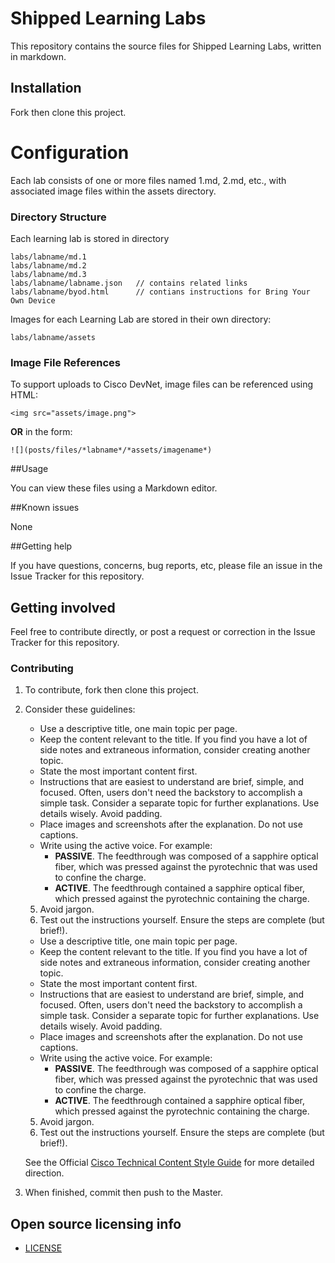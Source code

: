 # Shipped Learning Labs

This repository contains the source files for Shipped Learning Labs, written in markdown.

## Installation

Fork then clone this project.


# Configuration

Each lab consists of one or more files named 1.md, 2.md, etc., with associated image files within the assets directory.

### Directory Structure
Each learning lab is stored in directory 

	labs/labname/md.1
	labs/labname/md.2
	labs/labname/md.3
	labs/labname/labname.json 	// contains related links
	labs/labname/byod.html  	// contians instructions for Bring Your Own Device

Images for each Learning Lab are stored in their own directory: 

	labs/labname/assets

### Image File References
To support uploads to Cisco DevNet, image files can be referenced using HTML:
	
	<img src="assets/image.png">

**OR** in the form:

    ![](posts/files/*labname*/*assets/imagename*)



##Usage

You can view these files using a Markdown editor.

##Known issues

None

##Getting help

If you have questions, concerns, bug reports, etc, please file an issue in the Issue Tracker for this repository.


## Getting involved

Feel free to contribute directly, or post a request or correction in the Issue Tracker for this repository.

### Contributing

1. To contribute, fork then clone this project.
2. Consider these guidelines:

	- Use a descriptive title, one main topic per page.
	- Keep the content relevant to the title. If you find you have a lot of side notes and extraneous information, consider creating another topic.
	- State the most important content first.
	- Instructions that are easiest to understand are brief, simple, and focused. Often, users don't need the backstory to accomplish a simple task. Consider a separate topic for further explanations. Use details wisely. Avoid padding.
	- Place images and screenshots after the explanation. Do not use captions.
	- Write using the active voice. For example: 
		- **PASSIVE**. The feedthrough was composed of a sapphire optical fiber, which was pressed against the pyrotechnic that was used to confine the charge.
		- **ACTIVE**. The feedthrough contained a sapphire optical fiber, which pressed against the pyrotechnic containing the charge.
	5. Avoid jargon.
	6. Test out the instructions yourself. Ensure the steps are complete (but brief!).
	- Use a descriptive title, one main topic per page.
	- Keep the content relevant to the title. If you find you have a lot of side notes and extraneous information, consider creating another topic.
	- State the most important content first.
	- Instructions that are easiest to understand are brief, simple, and focused. Often, users don't need the backstory to accomplish a simple task. Consider a separate topic for further explanations. Use details wisely. Avoid padding.
	- Place images and screenshots after the explanation. Do not use captions.
	- Write using the active voice. For example: 
		- **PASSIVE**. The feedthrough was composed of a sapphire optical fiber, which was pressed against the pyrotechnic that was used to confine the charge.
		- **ACTIVE**. The feedthrough contained a sapphire optical fiber, which pressed against the pyrotechnic containing the charge.
	5. Avoid jargon.
	6. Test out the instructions yourself. Ensure the steps are complete (but brief!).

	See the Official <a href="http://www-author.cisco.com/c/en/us/td/docs/general/style/guide/Latest/stylegd.html">Cisco Technical Content Style Guide</a> for more detailed direction.


3. When finished, commit then push to the Master.


## Open source licensing info

- <a href="LICENSE.md">LICENSE</a>
